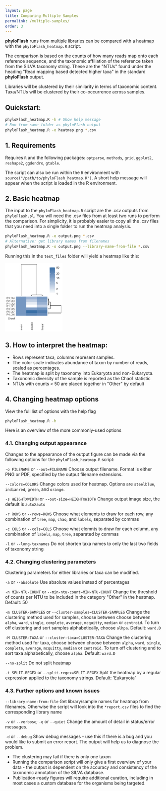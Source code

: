 ```yaml
---
layout: page
title: Comparing Multiple Samples
permalink: /multiple-samples/
order: 3
---
```


**phyloFlash** runs from multiple libraries can be compared with a heatmap with the `phyloFlash_heatmap.R` script.

The comparison is based on the counts of how many reads map onto each reference sequence, and the taxonomic affiliation of the reference taken from the SILVA taxonomy string. These are the "NTUs" found under the heading "Read mapping based detected higher taxa" in the standard **phyloFlash** output.

Libraries will be clustered by their similarity in terms of taxonomic content. Taxa/NTUs will be clustered by their co-occurrence across samples.

## Quickstart:
```bash
phyloFlash_heatmap.R -h # Show help message
# Run from same folder as phyloFlash output
phyloFlash_heatmap.R -o heatmap.png *.csv
```

## 1. Requirements

Requires `R` and the following packages: `optparse`, `methods`, `grid`, `ggplot2`,
`reshape2`, `ggdendro`, `gtable`.

The script can also be run within the `R` environment with `source("/path/to/phyloFlash_heatmap.R")`. A short help message will appear when the script is loaded in the R environment.

## 2. Basic heatmap

The input to the `phyloFlash_heatmap.R` script are the .csv outputs from `phyloFlash.pl`. You will need the .csv files from at least two runs to perform the comparison. For simplicity, it is probably easier to copy all the .csv files that you need into a single folder to run the heatmap analysis.

```bash
phyloFlash_heatmap.R -o output.png *.csv
# Alternative: get library names from filenames
phyloFlash_heatmap.R -o output.png --library-name-from-file *.csv
```

Running this in the `test_files` folder will yield a heatmap like this:

![Demo heatmap from data in test_files folder](example_heatmap.png)

## 3. How to interpret the heatmap:

 - Rows represent taxa, columns represent samples.
 - The color scale indicates abundance of taxon by number of reads, scaled as percentages.
 - The heatmap is split by taxonomy into Eukaryota and non-Eukaryota.
 - Taxonomic diversity of the sample is reported as the Chao1 statistic
 - NTUs with counts < 50 are placed together in "Other" by default

## 4. Changing heatmap options

View the full list of options with the help flag

```bash
phyloFlash_heatmap.R -h
```

Here is an overview of the more commonly-used options

### 4.1. Changing output appearance

Changes to the appearance of the output figure can be made via the following options for the `phyloFlash_heatmap.R` script:

`-o FILENAME` or `--out=FILENAME` Choose output filename. Format is either PNG or PDF, specified by the output filename extensions.

`--colors=COLORS` Change colors used for heatmap. Options are `steelblue`, `indianred`, `green`, and `orange`.

`-s HEIGHTXWIDTH` or `--out-size=HEIGHTXWIDTH` Change output image size, the default is `autoXauto`

`-r ROWS` or `--rows=ROWS` Choose what elements to draw for each row, any combination of `tree`, `map`, `chao`, and `labels`, separated by commas

`-c COLS` or `--cols=COLS` Choose what elemnts to draw for each column, any combination of `labels`, `map`, `tree`, separated by commas

`-l` or `--long-taxnames` Do not shorten taxa names to only the last two fields of taxonomy string

### 4.2. Changing clustering parameters

Clustering parameters for either libraries or taxa can be modified.

`-a` or `--absolute` Use absolute values instead of percentages

`-n MIN-NTU-COUNT` or `--min-ntu-count=MIN-NTU-COUNT` Change the threshold of counts per NTU to be included in the category "Other" in the heatmap. Default: 50

`-m CLUSTER-SAMPLES` or `--cluster-samples=CLUSTER-SAMPLES` Change the clustering method used for samples, choose between choose between `alpha`, `ward`, `single`, `complete`, `average`, `mcquitty`, `median` or `centroid`. To turn off clustering and sort samples alphabetically, choose `alhpa`. Default: `ward.D`

`-M CLUSTER-TAXA` or `--cluster-taxa=CLUSTER-TAXA` Change the clustering method used for taxa, choose between choose between `alpha`, `ward`, `single`, `complete`, `average`, `mcquitty`, `median` or `centroid`. To turn off clustering and to sort taxa alphabetically, choose `alpha`. Default: `ward.D`

`--no-split` Do not split heatmap

`-t SPLIT-REGEX` or `--split-regex=SPLIT-REGEX` Split the heatmap by a regular expression applied to the taxonomy strings. Default: 'Eukaryota'

### 4.3. Further options and known issues

`--library-name-from-file` Get library/sample names for heatmap from filenames. Otherwise the script will look into the `*report.csv` files to find the corresponding library name

`-v` or `--verbose`; `-q` or `--quiet` Change the amount of detail in status/error messages.

`-d` or `--debug` Show debug messages - use this if there is a bug and you would like to submit an error report. The output will help us to diagnose the problem.

  - The clustering may fail if there is only one taxon
  - Running the comparison script will only give a first overview of your data - the output is dependent on the accuracy and consistency of the taxonomic annotation of the SILVA database.
  - Publication-ready figures will require additional curation, including in most cases a custom database for the organisms being targeted.
